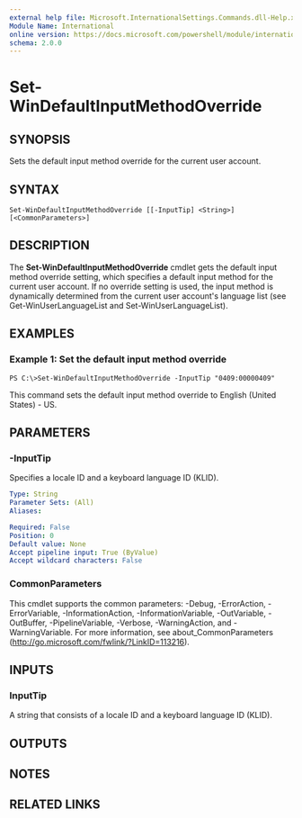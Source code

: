 ```yaml
---
external help file: Microsoft.InternationalSettings.Commands.dll-Help.xml
Module Name: International
online version: https://docs.microsoft.com/powershell/module/international/set-windefaultinputmethodoverride?view=windowsserver2012-ps&wt.mc_id=ps-gethelp
schema: 2.0.0
---
```


# Set-WinDefaultInputMethodOverride

## SYNOPSIS
Sets the default input method override for the current user account.

## SYNTAX

```
Set-WinDefaultInputMethodOverride [[-InputTip] <String>] [<CommonParameters>]
```

## DESCRIPTION
The **Set-WinDefaultInputMethodOverride** cmdlet gets the default input method override setting, which specifies a default input method for the current user account.
If no override setting is used, the input method is dynamically determined from the current user account's language list (see Get-WinUserLanguageList and Set-WinUserLanguageList).

## EXAMPLES

### Example 1: Set the default input method override
```
PS C:\>Set-WinDefaultInputMethodOverride -InputTip "0409:00000409"
```

This command sets the default input method override to English (United States) - US.

## PARAMETERS

### -InputTip
Specifies a locale ID and a keyboard language ID (KLID).

```yaml
Type: String
Parameter Sets: (All)
Aliases: 

Required: False
Position: 0
Default value: None
Accept pipeline input: True (ByValue)
Accept wildcard characters: False
```

### CommonParameters
This cmdlet supports the common parameters: -Debug, -ErrorAction, -ErrorVariable, -InformationAction, -InformationVariable, -OutVariable, -OutBuffer, -PipelineVariable, -Verbose, -WarningAction, and -WarningVariable. For more information, see about_CommonParameters (http://go.microsoft.com/fwlink/?LinkID=113216).

## INPUTS

### InputTip
A string that consists of a locale ID and a keyboard language ID (KLID).

## OUTPUTS

## NOTES

## RELATED LINKS


